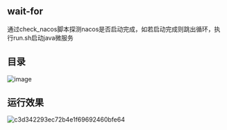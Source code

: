 ## wait-for
通过check_nacos脚本探测nacos是否启动完成，如若启动完成则跳出循环，执行run.sh启动java微服务
## 目录
![image](https://user-images.githubusercontent.com/63449830/150728085-a27354ea-3e79-4f47-8f90-253636e4b50b.png)
## 运行效果
![c3d342293ec72b4e1f69692460bfe64](https://user-images.githubusercontent.com/63449830/150728100-531197fa-74a7-46b1-98f0-92d8073efb0e.png)
